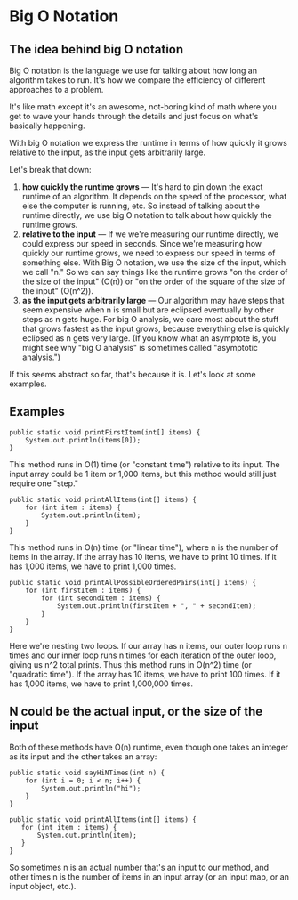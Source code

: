 # Big O Notation

## The idea behind big O notation

Big O notation is the language we use for talking about how long an algorithm takes to run. It's how we compare the 
efficiency of different approaches to a problem.

It's like math except it's an awesome, not-boring kind of math where you get to wave your hands through the details 
and just focus on what's basically happening.

With big O notation we express the runtime in terms of how quickly it grows relative to the input, as the input gets 
arbitrarily large.

Let's break that down:

1. **how quickly the runtime grows** — It's hard to pin down the exact runtime of an algorithm. It depends on the speed of 
the processor, what else the computer is running, etc. So instead of talking about the runtime directly, we use big O 
notation to talk about how quickly the runtime grows.
2. **relative to the input** — If we we're measuring our runtime directly, we could express our speed in seconds. Since 
we're measuring how quickly our runtime grows, we need to express our speed in terms of something else. With Big O 
notation, we use the size of the input, which we call "n." So we can say things like the runtime grows "on the order 
of the size of the input" (O(n)) or "on the order of the square of the size of the input" (O(n^2)).
3. **as the input gets arbitrarily large** — Our algorithm may have steps that seem expensive when n is small but are 
eclipsed eventually by other steps as n gets huge. For big O analysis, we care most about the stuff that grows fastest 
as the input grows, because everything else is quickly eclipsed as n gets very large. (If you know what an asymptote 
is, you might see why "big O analysis" is sometimes called "asymptotic analysis.")

If this seems abstract so far, that's because it is. Let's look at some examples.

## Examples

```
public static void printFirstItem(int[] items) {
    System.out.println(items[0]);
}
```
   
This method runs in O(1) time (or "constant time") relative to its input. The input array could be 1 item or 1,000 
items, but this method would still just require one "step."

```
public static void printAllItems(int[] items) {
    for (int item : items) {
        System.out.println(item);
    }
}
```

This method runs in O(n) time (or "linear time"), where n is the number of items in the array. If the array has 10 
items, we have to print 10 times. If it has 1,000 items, we have to print 1,000 times.

```
public static void printAllPossibleOrderedPairs(int[] items) {
    for (int firstItem : items) {
        for (int secondItem : items) {
            System.out.println(firstItem + ", " + secondItem);
        }
    }
}
```

Here we're nesting two loops. If our array has n items, our outer loop runs n times and our inner loop runs n times for 
each iteration of the outer loop, giving us n^2​​ total prints. Thus this method runs in O(n^2) time (or "quadratic 
time"). If the array has 10 items, we have to print 100 times. If it has 1,000 items, we have to print 1,000,000 times. 

##  N could be the actual input, or the size of the input
   
Both of these methods have O(n) runtime, even though one takes an integer as its input and the other takes an array:

```
public static void sayHiNTimes(int n) {
    for (int i = 0; i < n; i++) {
        System.out.println("hi");
    }
}
```

```
public static void printAllItems(int[] items) {
   for (int item : items) {
       System.out.println(item);
   }
}
```
   
So sometimes n is an actual number that's an input to our method, and other times n is the number of items in an input 
array (or an input map, or an input object, etc.). 
